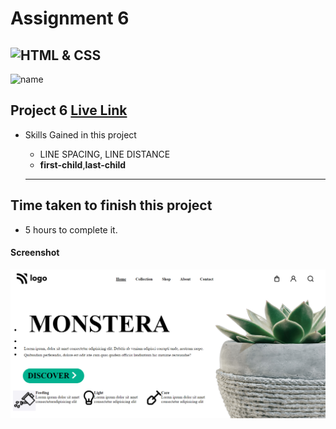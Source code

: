 # Assignment 6
![HTML & CSS](https://img.shields.io/badge/HTML-CSS-orange)
---
![name](https://img.shields.io/badge/Ehraz%20Ahmad-Full%20stack%20developer-green)

## Project 6 [Live Link](https://amazing-jalebi-accb89.netlify.app/)

-   Skills Gained in this project
    -   LINE SPACING, LINE DISTANCE
    -   **first-child**,**last-child**

    ---

## Time taken to finish this project

-   5 hours to complete it.

#### Screenshot

![Desktop](./live-class-project-6/Project6.png)